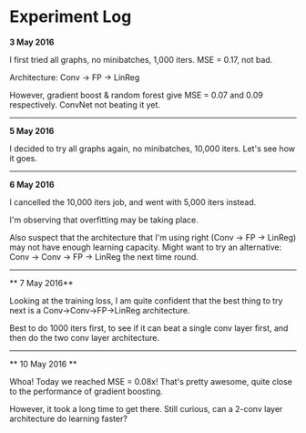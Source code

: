 # Experiment Log

**3 May 2016**

I first tried all graphs, no minibatches, 1,000 iters. MSE = 0.17, not bad.

Architecture: Conv -> FP -> LinReg

However, gradient boost & random forest give MSE = 0.07 and 0.09 respectively. ConvNet not beating it yet. 


------

**5 May 2016**

I decided to try all graphs again, no minibatches, 10,000 iters. Let's see how it goes.

------

**6 May 2016**

I cancelled the 10,000 iters job, and went with 5,000 iters instead.

I'm observing that overfitting may be taking place. 

Also suspect that the architecture that I'm using right (Conv -> FP -> LinReg) may not have enough learning capacity. Might want to try an alternative: Conv -> Conv -> FP -> LinReg the next time round.

------

** 7 May 2016**

Looking at the training loss, I am quite confident that the best thing to try next is a Conv->Conv->FP->LinReg architecture.

Best to do 1000 iters first, to see if it can beat a single conv layer first, and then do the two conv layer architecture.

-------

** 10 May 2016 **

Whoa! Today we reached MSE = 0.08x! That's pretty awesome, quite close to the performance of gradient boosting.

However, it took a long time to get there. Still curious, can a 2-conv layer architecture do learning faster?
